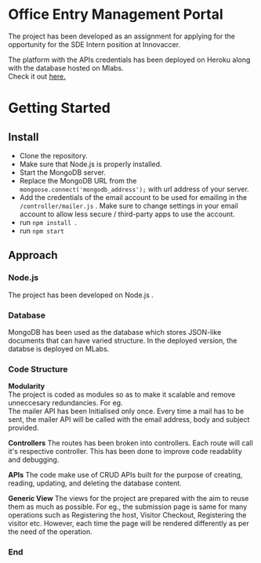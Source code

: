 # Office Entry Management Portal

The project has been developed as an assignment for applying for the opportunity for the SDE Intern position at Innovaccer.

The platform with the APIs credentials has been deployed on Heroku along with the database hosted on Mlabs.<br>
Check it out <a href="https://em-summergeeks.herokuapp.com/">here. </a>

# Getting Started

## Install

- Clone the repository.
- Make sure that Node.js is properly installed.
- Start the MongoDB server.
- Replace the MongoDB URL from the `mongoose.connect('mongodb_address');` with url address of your server.
- Add the credentials of the email account to be used for emailing in the `/controller/mailer.js` . Make sure to change settings in your email account to allow less secure / third-party apps to use the account.
- run `npm install `.
- run `npm start `

## Approach

### Node.js
The project has been developed on Node.js .

### Database
MongoDB has been used as the database which stores JSON-like documents that can have varied structure. In the deployed version, the databse is deployed on MLabs.
### Code Structure
**Modularity**<br>The project is coded as modules so as to make it scalable and remove unneccesary redundancies.
For eg. <br>The mailer API has been Initialised only once. Every time a mail has to be sent, the mailer API will be called with the email address, body and subject provided.

**Controllers**
The routes has been broken into controllers. Each route will call it's respective controller. This has been done to improve code readablity and debugging.

**APIs**
The code make use of CRUD APIs built for the purpose of creating, reading, updating, and deleting the database content.

**Generic View**
The views for the project are prepared with the aim to reuse them as much as possible.
For eg., the submission page is same for many operations such as Registering the host, Visitor Checkout, Registering the visitor etc. 
However, each time the page will be rendered differently as per the need of the operation.

### End
